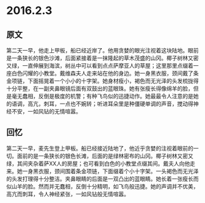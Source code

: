 # 2016.2.3

## 原文

第二天一早，他走上甲板，船已经近岸了。他用贪婪的眼光注视着这块陆地。眼前是一条狭长的银色沙滩，后面紧接着是一抹隆起的草木茂盛的山冈。椰子树林又密又绿，一直伸展到海滨，树丛中可以看到点点萨摩亚人的草屋；这里那里点缀着一座白色闪耀的小教堂。戴维森夫人走来站在他的身边。她一身黑衣服，颈间戴了条金项链，下面摇晃着一个小小的十字架。她身材瘦小，褐色而无光泽的头发梳拢得十分平整，在一副夹鼻眼镜后面有双鼓出的蓝眼珠。她有张瘦长得像绵羊的脸，但是毫无蠢相，反倒是极度的机警；有种飞鸟似的迅捷动作。她最最令人注意的是她的语调，高亢，刺耳，一点也不婉转；听进耳朵里是种僵硬单调的声音，搅动得神经不安，一如风钻的无情喧嚣。



## 回忆

第二天一早，麦先生登上甲板。船已经接近陆地了，他近乎贪婪的注视着眼前的一切。面前的是一条狭长的银色长滩，后面的是绿林密布的山冈。椰子树林又密又绿，其间夹杂着萨XX人的房屋；也可看到白色的小教堂点缀其间。戴夫人向他走来。她一身黑衣服，颈间围着条金项链，下面缀着个小十字架。一头褐色而无光泽的头发打理得十分整洁。夹鼻眼睛的后面是一双凸出的蓝眼睛。她长着一张瘦长而似山羊的脸。然而并无蠢相，反倒十分精明，如飞鸟般迅捷。她的声调并不优美，高亢而刺耳，令人神经紧张，一如风钻般无情喧嚣。